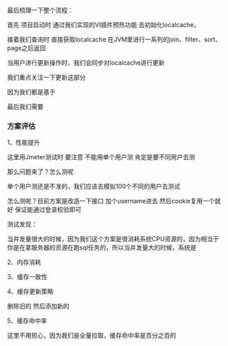 最后梳理一下整个流程：

首先 项目启动时 通过我们实现的VI插件预热功能 去初始化localcache，

接着我们查询时 直接获取localcache 在JVM里进行一系列的join、filter、sort、page之后返回

当用户进行更新操作时，我们会同步对localcache进行更新



我们重点关注一下更新这部分

因为我们都是基于



最后我们需要





### 方案评估

1、性能提升

这里用Jmeter测试时 要注意 不能用单个用户测 肯定是要不同用户去测

那么问题来了？怎么测呢

单个用户测还是不准的，我们应该去模拟100个不同的用户去测试

怎么测呢？目前方案是改造一下接口 加个username进去 然后cookie复用一个就好 保证能通过登录校验即可



测试发现：

当并发量很大的时候，因为我们这个方案是很消耗系统CPU资源的，因为相当于你是在拿服务器的资源在跑sql任务的，所以当并发量大的时候，系统是



2、内存消耗



3、缓存一致性



4、缓存更新策略

删除旧的 然后添加新的



5、缓存命中率

这里不用担心，因为我们是全量拉取，缓存命中率是百分之百的















